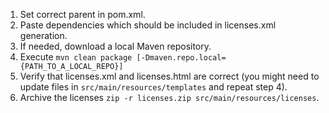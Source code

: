 1. Set correct parent in pom.xml.
2. Paste dependencies which should be included in licenses.xml generation.
3. If needed, download a local Maven repository.
4. Execute `mvn clean package [-Dmaven.repo.local={PATH_TO_A_LOCAL_REPO}]`
5. Verify that licenses.xml and licenses.html are correct (you might need to update files in `src/main/resources/templates` and repeat step 4).
6. Archive the licenses `zip -r licenses.zip src/main/resources/licenses`.
